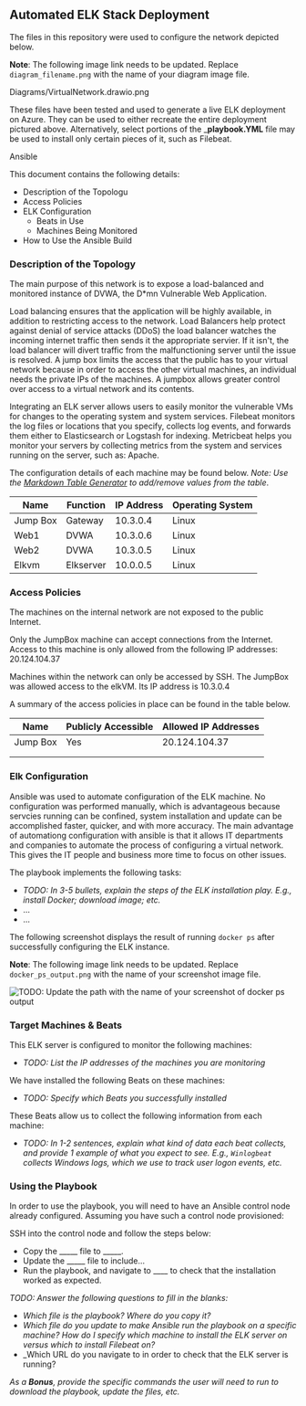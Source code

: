 ## Automated ELK Stack Deployment

The files in this repository were used to configure the network depicted below.

**Note**: The following image link needs to be updated. Replace `diagram_filename.png` with the name of your diagram image file.  

Diagrams/VirtualNetwork.drawio.png

These files have been tested and used to generate a live ELK deployment on Azure. They can be used to either recreate the entire deployment pictured above. Alternatively, select portions of the ___playbook.YML__ file may be used to install only certain pieces of it, such as Filebeat.

 Ansible

This document contains the following details:
- Description of the Topologu
- Access Policies
- ELK Configuration
  - Beats in Use
  - Machines Being Monitored
- How to Use the Ansible Build


### Description of the Topology

The main purpose of this network is to expose a load-balanced and monitored instance of DVWA, the D*mn Vulnerable Web Application.

Load balancing ensures that the application will be highly available, in addition to restricting access to the network.
Load Balancers help protect against denial of service attacks (DDoS) the load balancer watches the incoming internet traffic then sends it the appropriate servier.  If it isn't, the load balancer will divert traffic from the malfunctioning server until the issue is resolved. A jump box limits the access that the public has to your virtual network because in order to access the other virtual machines, an individual needs the private IPs of the machines. A jumpbox allows greater control over access to a virtual network and its contents.

Integrating an ELK server allows users to easily monitor the vulnerable VMs for changes to the operating system and system services.
Filebeat monitors the log files or locations that you specify, collects log events, and forwards them either to Elasticsearch or Logstash for indexing.
Metricbeat helps you monitor your servers by collecting metrics from the system and services running on the server, such as: Apache.

The configuration details of each machine may be found below.
_Note: Use the [Markdown Table Generator](http://www.tablesgenerator.com/markdown_tables) to add/remove values from the table_.

| Name     | Function | IP Address | Operating System |
|----------|----------|------------|------------------|
| Jump Box | Gateway  | 10.3.0.4   | Linux            |
| Web1     | DVWA     | 10.3.0.6   | Linux            |
| Web2     | DVWA     | 10.3.0.5   | Linux            |
| Elkvm    | Elkserver| 10.0.0.5   | Linux            |

### Access Policies

The machines on the internal network are not exposed to the public Internet. 

Only the JumpBox machine can accept connections from the Internet. Access to this machine is only allowed from the following IP addresses:
20.124.104.37

Machines within the network can only be accessed by SSH.
The JumpBox was allowed access to the elkVM.  Its IP address is 10.3.0.4

A summary of the access policies in place can be found in the table below.

| Name     | Publicly Accessible | Allowed IP Addresses |
|----------|---------------------|----------------------|
| Jump Box | Yes                 | 20.124.104.37        |
|          |                     |                      |
|          |                     |                      |

### Elk Configuration

Ansible was used to automate configuration of the ELK machine. No configuration was performed manually, which is advantageous because servcies running can be confined, system installation and update can be accomplished faster, quicker, and with more accuracy.
The main advantage of automationg configuration with ansible is that it allows IT departments and companies to automate the process of configuring a virtual network.  This gives the IT people and business more time to focus on other issues.

The playbook implements the following tasks:
- _TODO: In 3-5 bullets, explain the steps of the ELK installation play. E.g., install Docker; download image; etc._
- ...
- ...

The following screenshot displays the result of running `docker ps` after successfully configuring the ELK instance.

**Note**: The following image link needs to be updated. Replace `docker_ps_output.png` with the name of your screenshot image file.  


![TODO: Update the path with the name of your screenshot of docker ps output](Images/docker_ps_output.png)

### Target Machines & Beats
This ELK server is configured to monitor the following machines:
- _TODO: List the IP addresses of the machines you are monitoring_

We have installed the following Beats on these machines:
- _TODO: Specify which Beats you successfully installed_

These Beats allow us to collect the following information from each machine:
- _TODO: In 1-2 sentences, explain what kind of data each beat collects, and provide 1 example of what you expect to see. E.g., `Winlogbeat` collects Windows logs, which we use to track user logon events, etc._

### Using the Playbook
In order to use the playbook, you will need to have an Ansible control node already configured. Assuming you have such a control node provisioned: 

SSH into the control node and follow the steps below:
- Copy the _____ file to _____.
- Update the _____ file to include...
- Run the playbook, and navigate to ____ to check that the installation worked as expected.

_TODO: Answer the following questions to fill in the blanks:_
- _Which file is the playbook? Where do you copy it?_
- _Which file do you update to make Ansible run the playbook on a specific machine? How do I specify which machine to install the ELK server on versus which to install Filebeat on?_
- _Which URL do you navigate to in order to check that the ELK server is running?

_As a **Bonus**, provide the specific commands the user will need to run to download the playbook, update the files, etc._
